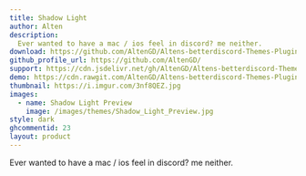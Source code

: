 ```yaml
---
title: Shadow Light
author: Alten
description:
  Ever wanted to have a mac / ios feel in discord? me neither.
download: https://github.com/AltenGD/Altens-betterdiscord-Themes-Plugins/blob/master/Themes/FrostedGlassRewrite.theme.css
github_profile_url: https://github.com/AltenGD/
support: https://cdn.jsdelivr.net/gh/AltenGD/Altens-betterdiscord-Themes-Plugins@issues
demo: https://cdn.rawgit.com/AltenGD/Altens-betterdiscord-Themes-Plugins/master/Themes/FrostedGlassRewrite.theme.css
thumbnail: https://i.imgur.com/3nf8QEZ.jpg
images:
  - name: Shadow Light Preview
    image: /images/themes/Shadow_Light_Preview.jpg
style: dark
ghcommentid: 23
layout: product
---
```

Ever wanted to have a mac / ios feel in discord? me neither.